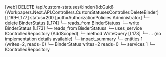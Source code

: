 [web] DELETE /api/custom-statuses/binder/{id:Guid}  (Workpapers.Next.API.Controllers.CustomStatusesController.DeleteBinder)  [L169–L177] status=200 [auth=AuthorizationPolicies.Administrator]
  └─ delete BinderStatus [L174]
    └─ reads_from BinderStatuss
  └─ write BinderStatus [L173]
    └─ reads_from BinderStatuss
  └─ uses_service IControlledRepository<BinderStatus> (AddScoped)
    └─ method WriteQuery [L173]
      └─ ... (no implementation details available)
  └─ impact_summary
    └─ entities 1 (writes=2, reads=0)
      └─ BinderStatus writes=2 reads=0
    └─ services 1
      └─ IControlledRepository<BinderStatus>

